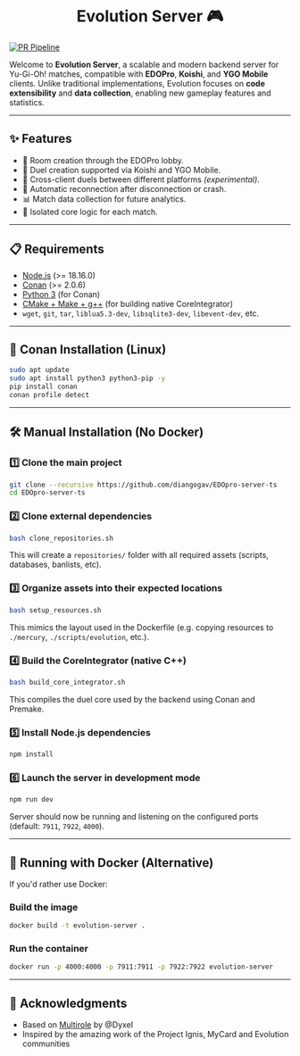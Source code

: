 <h1 align="center">Evolution Server 🎮</h1>

[![PR Pipeline](https://github.com/diangogav/EDOpro-server-ts/actions/workflows/pipeline.yaml/badge.svg)](https://github.com/diangogav/EDOpro-server-ts/actions/workflows/pipeline.yaml)

Welcome to **Evolution Server**, a scalable and modern backend server for Yu-Gi-Oh! matches, compatible with **EDOPro**, **Koishi**, and **YGO Mobile** clients. Unlike traditional implementations, Evolution focuses on **code extensibility** and **data collection**, enabling new gameplay features and statistics.

---

## ✨ Features

- 🏰 Room creation through the EDOPro lobby.
- 📱 Duel creation supported via Koishi and YGO Mobile.
- 🧪 Cross-client duels between different platforms *(experimental)*.
- 🔌 Automatic reconnection after disconnection or crash.
- 📊 Match data collection for future analytics.
- 🚀 Isolated core logic for each match.

---

## 📋 Requirements

- [Node.js](https://nodejs.org) (>= 18.16.0)
- [Conan](https://conan.io/) (>= 2.0.6)
- [Python 3](https://www.python.org/downloads/) (for Conan)
- [CMake + Make + g++](https://cmake.org/download/) (for building native CoreIntegrator)
- `wget`, `git`, `tar`, `liblua5.3-dev`, `libsqlite3-dev`, `libevent-dev`, etc.

---

## 🚀 Conan Installation (Linux)

```bash
sudo apt update
sudo apt install python3 python3-pip -y
pip install conan
conan profile detect
```

---

## 🛠️ Manual Installation (No Docker)

### 1️⃣ Clone the main project

```bash
git clone --recursive https://github.com/diangogav/EDOpro-server-ts
cd EDOpro-server-ts
```

### 2️⃣ Clone external dependencies

```bash
bash clone_repositories.sh
```

This will create a `repositories/` folder with all required assets (scripts, databases, banlists, etc).

### 3️⃣ Organize assets into their expected locations

```bash
bash setup_resources.sh
```

This mimics the layout used in the Dockerfile (e.g. copying resources to `./mercury`, `./scripts/evolution`, etc.).

### 4️⃣ Build the CoreIntegrator (native C++)

```bash
bash build_core_integrator.sh
```

This compiles the duel core used by the backend using Conan and Premake.

### 5️⃣ Install Node.js dependencies

```bash
npm install
```

### 6️⃣ Launch the server in development mode

```bash
npm run dev
```

Server should now be running and listening on the configured ports (default: `7911`, `7922`, `4000`).

---

## 🐳 Running with Docker (Alternative)

If you'd rather use Docker:

### Build the image

```bash
docker build -t evolution-server .
```

### Run the container

```bash
docker run -p 4000:4000 -p 7911:7911 -p 7922:7922 evolution-server
```

---

## 🙏 Acknowledgments

- Based on [Multirole](https://github.com/DyXel/Multirole) by @Dyxel
- Inspired by the amazing work of the Project Ignis, MyCard and Evolution communities
